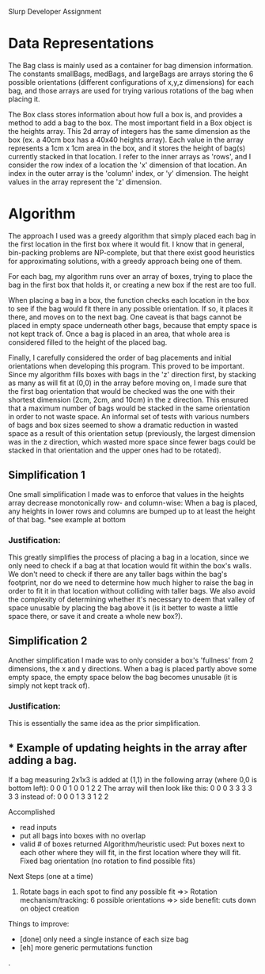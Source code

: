 Slurp Developer Assignment

# Data Representations
The Bag class is mainly used as a container for bag dimension information.
The constants smallBags, medBags, and largeBags are arrays storing the 6 possible orientations (different configurations of x,y,z dimensions) for each bag, and those arrays are used for trying various rotations of the bag when placing it.

The Box class stores information about how full a box is, and provides a method to add a bag to the box.
The most important field in a Box object is the heights array. This 2d array of integers has the same dimension as the box (ex. a 40cm box has a 40x40 heights array). Each value in the array represents a 1cm x 1cm area in the box, and it stores the height of bag(s) currently stacked in that location. I refer to the inner arrays as 'rows', and I consider the row index of a location the 'x' dimension of that location. An index in the outer array is the 'column' index, or 'y' dimension. The height values in the array represent the 'z' dimension.


#  Algorithm
The approach I used was a greedy algorithm that simply placed each bag in the first location in the first box where it would fit. I know that in general, bin-packing problems are NP-complete, but that there exist good heuristics for approximating solutions, with a greedy approach being one of them.

For each bag, my algorithm runs over an array of boxes, trying to place the bag in the first box that holds it, or creating a new box if the rest are too full.

When placing a bag in a box, the function checks each location in the box to see if the bag would fit there in any possible orientation. If so, it places it there, and moves on to the next bag. One caveat is that bags cannot be placed in empty space underneath other bags, because that empty space is not kept track of. Once a bag is placed in an area, that whole area is considered filled to the height of the placed bag.

Finally, I carefully considered the order of bag placements and initial orientations when developing this program. This proved to be important.
Since my algorithm fills boxes with bags in the 'z' direction  first, by stacking as many as will fit at (0,0) in the array before moving on, I made sure that the first bag orientation that would be checked was the one with their shortest dimension (2cm, 2cm, and 10cm) in the z direction. This ensured that a maximum number of bags would be stacked in the same orientation in order to not waste space.
An informal set of tests with various numbers of bags and box sizes seemed to show a dramatic reduction in wasted space as a result of this orientation setup (previously, the largest dimension was in the z direction, which wasted more space since fewer bags could be stacked in that orientation and the upper ones had to be rotated).


## Simplification 1
One  small simplification I made was to enforce that values in the heights array decrease monotonically row- and column-wise: When a bag is placed, any heights in lower rows and columns are bumped up to at least the height of that bag. \*see example at bottom
### Justification:
This greatly simplifies the process of placing a bag in a location, since we only need to check if a bag at that location would fit within the box's walls. We don't need to check if there are any taller bags within the bag's footprint, nor do we need to determine how much higher to raise the bag in order to fit it in that  location without colliding with taller bags. We also avoid the complexity of determining whether it's necessary to deem that valley of space unusable by placing the bag above it (is it better to waste a little space there, or save it and create a whole new box?).

## Simplification 2
Another simplification I made was to only consider a box's 'fullness' from 2 dimensions, the x and y directions. When a bag is placed partly above some empty space, the empty space below the bag becomes unusable (it is simply not kept track of).
### Justification:
This is essentially the same idea as the prior simplification.

## \* Example of updating heights in the array after adding a bag.

If a bag measuring 2x1x3 is added at (1,1) in the following array (where 0,0 is bottom left):
    0 0 0
    1 0 0
    1 2 2
The array will then look like this:
    0 0 0
    3 3 3
    3 3 3
instead of:
    0 0 0
    1 3 3
    1 2 2







Accomplished
- read inputs
- put all bags into boxes with no overlap
- valid # of boxes returned
Algorithm/heuristic used: Put boxes next to each other
where they will fit, in the first location where they will fit.
Fixed bag orientation (no rotation to find possible fits)

Next Steps (one at a time)
1. Rotate bags in each spot to find any possible fit
=>> Rotation mechanism/tracking: 6 possible orientations
=>> side benefit: cuts down on object creation



Things to improve:
- [done] only need a single instance of each size bag
- [eh] more generic permutations function








.
